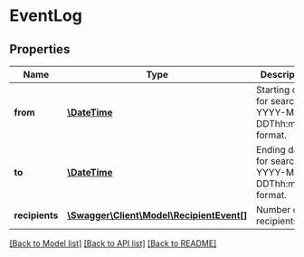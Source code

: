 # EventLog

## Properties
Name | Type | Description | Notes
------------ | ------------- | ------------- | -------------
**from** | [**\DateTime**](\DateTime.md) | Starting date for search in YYYY-MM-DDThh:mm:ss format. | [optional] 
**to** | [**\DateTime**](\DateTime.md) | Ending date for search in YYYY-MM-DDThh:mm:ss format. | [optional] 
**recipients** | [**\Swagger\Client\Model\RecipientEvent[]**](RecipientEvent.md) | Number of recipients | 

[[Back to Model list]](../README.md#documentation-for-models) [[Back to API list]](../README.md#documentation-for-api-endpoints) [[Back to README]](../README.md)


